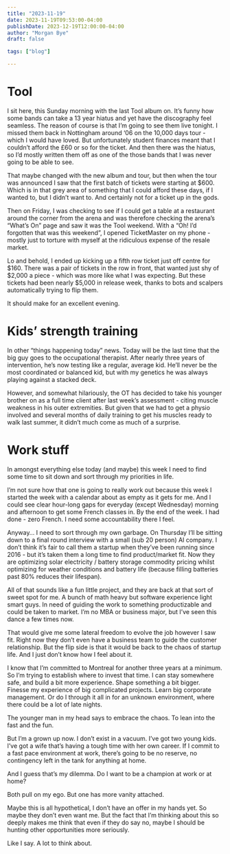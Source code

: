 ```yaml
---
title: "2023-11-19"
date: 2023-11-19T09:53:00-04:00
publishDate: 2023-12-19T12:00:00-04:00
author: "Morgan Bye"
draft: false

tags: ["blog"]

---
```


# Tool
I sit here, this Sunday morning with the last Tool album on. It’s funny how some bands can take a 13 year hiatus and yet have the discography feel seamless. The reason of course is that I’m going to see them live tonight. I missed them back in Nottingham around ‘06 on the 10,000 days tour - which I would have loved. But unfortunately student finances meant that I couldn’t afford the £60 or so for the ticket. And then there was the hiatus, so I’d mostly written them off as one of the those bands that I was never going to be able to see.

That maybe changed with the new album and tour, but then when the tour was announced I saw that the first batch of tickets were starting at $600. Which is in that grey area of something that I could afford these days, if I wanted to, but I didn’t want to. And certainly not for a ticket up in the gods.

Then on Friday, I was checking to see if I could get a table at a restaurant around the corner from the arena and was therefore checking the arena’s “What’s On” page and saw it was the Tool weekend. With a “Oh! I’d forgotten that was this weekend”, I opened TicketMaster on my phone - mostly just to torture with myself at the ridiculous expense of the resale market.

Lo and behold, I ended up kicking up a fifth row ticket just off centre for $160. There was a pair of tickets in the row in front, that wanted just shy of $2,000 a piece - which was more like what I was expecting. But these tickets had been nearly $5,000 in release week, thanks to bots and scalpers automatically trying to flip them.

It should make for an excellent evening.

# Kids’ strength training
In other “things happening today” news. Today will be the last time that the big guy goes to the occupational therapist. After nearly three years of intervention, he’s now testing like a regular, average kid. He’ll never be the most coordinated or balanced kid, but with my genetics he was always playing against a stacked deck.

However, and somewhat hilariously, the OT has decided to take his younger brother on as a full time client after last week’s assessment - citing muscle weakness in his outer extremities. But given that we had to get a physio involved and several months of daily training to get his muscles ready to walk last summer, it didn’t much come as much of a surprise.

# Work stuff
In amongst everything else today (and maybe) this week I need to find some time to sit down and sort through my priorities in life.

I’m not sure how that one is going to really work out because this week I started the week with a calendar about as empty as it gets for me. And I could see clear hour-long gaps for everyday (except Wednesday) morning and afternoon to get some French classes in. By the end of the week. I had done - zero French. I need some accountability there I feel.

Anyway… I need to sort through my own garbage. On Thursday I’ll be sitting down to a final round interview with a small (sub 20 person) AI company. I don’t think it’s fair to call them a startup when they’ve been running since 2016 - but it’s taken them a long time to find product/market fit. Now they are optimizing solar electricity / battery storage commodity pricing whilst optimizing for weather conditions and battery life (because filling batteries past 80% reduces their lifespan).

All of that sounds like a fun little project, and they are back at that sort of sweet spot for me. A bunch of math heavy but software experience light smart guys. In need of guiding the work to something productizable and could be taken to market. I’m no MBA or business major, but I’ve seen this dance a few times now.

That would give me some lateral freedom to evolve the job however I saw fit. Right now they don’t even have a business team to guide the customer relationship. But the flip side is that it would be back to the chaos of startup life. And I just don’t know how I feel about it.

I know that I’m committed to Montreal for another three years at a minimum. So I’m trying to establish where to invest that time. I can stay somewhere safe, and build a bit more experience. Shape something a bit bigger. Finesse my experience of big complicated projects. Learn big corporate management. Or do I through it all in for an unknown environment, where there could be a lot of late nights.

The younger man in my head says to embrace the chaos. To lean into the fast and the fun.

But I’m a grown up now. I don’t exist in a vacuum. I’ve got two young kids. I’ve got a wife that’s having a tough time with her own career. If I commit to a fast pace environment at work, there’s going to be no reserve, no contingency left in the tank for anything at home.

And I guess that’s my dilemma. Do I want to be a champion at work or at home?

Both pull on my ego. But one has more vanity attached.

Maybe this is all hypothetical, I don’t have an offer in my hands yet. So maybe they don’t even want me. But the fact that I’m thinking about this so deeply makes me think that even if they do say no, maybe I should be hunting other opportunities more seriously.

Like I say. A lot to think about.

